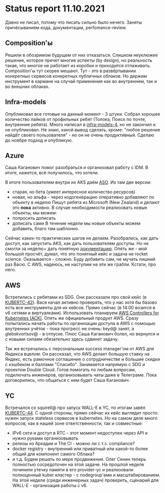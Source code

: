 # Status report 11.10.2021
Давно не писал, потому что писать сильно было нечего. Заняты причёсыванием кода, документации, perfomance-review.

## Composition'ы
Решили в обозримом будущем от них отказаться. Слишком неуклюжее решение, которое прячет многие аспекты (by design), но реальность такая, что многое не работает из коробки и приходится отлаживать. Composition'ы тут скорее мешают. Тут - это в развёртывании конкретных сервисов конкретных публичных облаков. Но держим инструмент в кармане на случай применения как во внутреннем, так и во внешних облаках.

## Infra-models
Опубликовал все готовые на данный момент - 3 штуки. Собрал хорошее количество лайков от профильных ребят (Толока, Поиск по почте, внутренние ребята). Много написал в [infra-models-4](https://a.yandex-team.ru/arc/trunk/arcadia/infra/kube/docs/infra-models-4.md), но не закончил и не опубликовал. Не знаю, какой вывод сделать, кроме: "любое решение найдёт своего пользователя" - но он не очень продуктивный. Сделаю до ноября подход и опубликую.

## Azure
Саша Каганович помог разобраться и организовал работу с IDM. В итоге, кажется, всё получилось, что хотели.

В итоге пользователям внутри их AKS даём [ASO](https://github.com/Azure/azure-service-operator). Их там две версии:
  * старая, но бета (умеет интересное количество ресурсов)
  * новая, но альфа - через кодогенерацию оперативно добавляют по объекту в неделю
Пишут ребята из Microsoft (New Zealand) и делают это **пока** активно. В случае необходимости реализовать новые объекты, мы можем:
  * попросить дописать
  * дописать сами
В течение недели мы новые объекты можем добавить, благо там шаблонно.

Сейчас каких-то практических шагов не делаем. Разобрались, как дать доступ, как запустить AKS, как дать пользователям доступы. Но не смогли за неделю+ дать понятную [документацию](https://a.yandex-team.ru/arc/trunk/arcadia/infra/kube/azure#about). Опять же - мой большой просчёт, думал, что это понятный кейс и задача не rocket science. Оказывается - сложно. Буду добавить сам, не мучать лишний раз Васю. С AWS, надеюсь, не наступим на эти же грабли. Кстати, про него.

## AWS
Встретились с ребятами из SDG. Они рассказали про свой кейс (в [KUBERTC-42](https://st.yandex-team.ru/KUBERTC-42)). Вася начал активно проверять, что у нас хотя бы базово есть все инструменты для их кейсов. Прямо сейчас (в 14:00 возится в v6 сетями и виртуалками). Использовать планируем [AWS Controllers for Kubernetes (ACK)](https://github.com/aws-controllers-k8s/community). Опять же официальный продукт AWS.
Сразу попытались начать работы по организации доступа в AWS с помощью внутренних учёток - пока прогресс не очень: keyd@ занят, а glebskvortsov@ - в отпуске. Плюс Саша Каганович болел, но вернулся и с новыми силами обязательно здесь сдвинет задачу.

Так же встречались с персональным success manager'ом от AWS для Яндекса вцелом. Он рассказал, что AWS делает большую ставку на Яндекс, есть рамочное соглашение о сотрудничестве и большие скидки с кэшбеком и баллами "Спасибо". Занимается напрямую с SDG и проектом Double Cloud. Готов помогать по любым вопросам, подключать инженеров, организовывать чаты даже в Телеграме. Пока договорились, что общаться с ним будет Саша Каганович.

## YC
Встречался со squirell@ про запуск WALL-E в YC, по итогам завёл [KUBERTC-44](https://st.yandex-team.ru/KUBERTC-44). С одной стороны, прямо сейчас их кейс выглядит просто: нужен запуск stateless сервисов в kubernetes. Но на самом деле много вопросов, как в нашей зоне ответственности, так и совместные:
  * IPv6 сети и доступ в RTC - этот момент недоступен через API и нужно руками организовывать
  * релизы из Аркадии и The CI - можно ли с т.з. compliance?
  * docker registry - внутренний или приватный или какой-то более общий для компонент самого Облака?
  * и т.д.
Будем решать по мере продвижения. Олег Сенин теперь полностью сосредоточен на этой задаче. На прошлой неделе починили утечку памяти в его provider-yc и реализовали полноценный kuber кластер - с nodegroup'ами и масштабированием. На этой неделе (среди инженерных задач) проверить, сценарий для WALL-E - организация работы с v6.